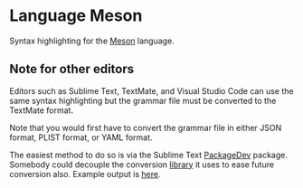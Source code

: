 # Language Meson

Syntax highlighting for the [Meson](http://mesonbuild.com/) language.

## Note for other editors

Editors such as Sublime Text, TextMate, and Visual Studio Code can use the same
syntax highlighting but the grammar file must be converted to the TextMate format.

Note that you would first have to convert the grammar file in either JSON format, PLIST format, or YAML format.

The easiest method to do so is via the Sublime Text [PackageDev](https://packagecontrol.io/packages/PackageDev)
package. Somebody could decouple the conversion [library](https://github.com/SublimeText/PackageDev/tree/master/plugins/lib/fileconv)
it uses to ease future conversion also. Example output is [here](https://gist.github.com/TingPing/02aea7422dacaded3a35a6ba12fc3757).
